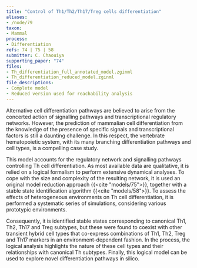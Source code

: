 ```yaml
---
title: "Control of Th1/Th2/Th17/Treg cells differentiation"
aliases:
- /node/79
taxon: 
- Mammal
process: 
- Differentiation
refs: 74 | 75 | 58
submitter: C. Chaouiya
supporting_paper: "74"
files: 
- Th_differentiation_full_annotated_model.zginml
- Th_differentiation_reduced_model.zginml
file_descriptions: 
- Complete model
- Reduced version used for reachability analysis
---
```



Alternative cell differentiation pathways are believed to arise from the
concerted action of signalling pathways and transcriptional regulatory
networks. However, the prediction of mammalian cell differentiation from the
knowledge of the presence of specific signals and transcriptional factors is
still a daunting challenge. In this respect, the vertebrate hematopoietic
system, with its many branching differentiation pathways and cell types, is a
compelling case study.



This model accounts for the regulatory network and signalling pathways
controlling Th cell differentiation.
As most available data are qualitative, it is relied on a logical formalism to
perform extensive dynamical analyses. To cope with the size and complexity of the
resulting network, it is used an original model reduction approach {{<cite "models/75">}},
together with a stable state identification algorithm {{<cite "models/58">}}. To assess the
effects of heterogeneous environments on Th cell differentiation, it is performed a
systematic series of simulations, considering various prototypic environments.


Consequently, it is identified stable states corresponding to canonical Th1,
Th2, Th17 and Treg subtypes, but these were found to coexist with other
transient hybrid cell types that co-express combinations of Th1, Th2, Treg and
Th17 markers in an environment-dependent fashion. In the process, the logical
analysis highlights the nature of these cell types and their relationships
with canonical Th subtypes. Finally, this logical model can be used to explore
novel differentiation pathways in silico.


